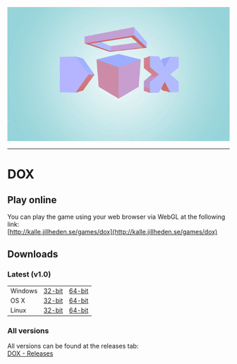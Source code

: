 ![GIF of DOX main menu](/WEB/DOX.gif)

---

# DOX

## Play online

You can play the game using your web browser via WebGL at the following link:  
[http://kalle.jillheden.se/games/dox](http://kalle.jillheden.se/games/dox)

## Downloads

### Latest (v1.0)
<table>
<tr><td>Windows</td><td><a href="https://github.com/Turnary-Games/DOX/releases/download/v1.0/DOX_1.0_win32.zip">32-bit</a></td><td><a href="https://github.com/Turnary-Games/DOX/releases/download/v1.0/DOX_1.0_win64.zip">64-bit</a></td></tr>
<tr><td>OS&nbsp;X</td><td><a href="https://github.com/Turnary-Games/DOX/releases/download/v1.0/DOX_1.0_osx32.zip">32-bit</a></td><td><a href="https://github.com/Turnary-Games/DOX/releases/download/v1.0/DOX_1.0_osx64.zip">64-bit</a></td></tr>
<tr><td>Linux</td><td><a href="https://github.com/Turnary-Games/DOX/releases/download/v1.0/DOX_1.0_linux32.zip">32-bit</a></td><td><a href="https://github.com/Turnary-Games/DOX/releases/download/v1.0/DOX_1.0_linux64.zip">64-bit</a></td></tr>
</table>

### All versions
All versions can be found at the releases tab:  
[DOX - Releases](https://github.com/Turnary-Games/DOX/releases)

